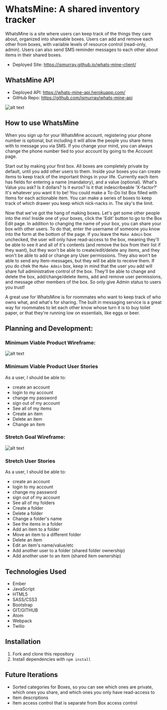 # WhatsMine: A shared inventory tracker
WhatsMine is a site where users can keep track of the things they care about,
organized into shareable boxes. Users can add and remove each other from boxes,
with variable levels of resource control (read-only, admin). Users can also send
SMS reminder messages to each other about items in their shared boxes.

- Deployed Site: https://ismurray.github.io/whats-mine-client/

## WhatsMine API
- Deployed API: https://whats-mine-api.herokuapp.com/
- GitHub Repo: https://github.com/ismurray/whats-mine-api

![alt text](https://i.imgur.com/Ofm2UHC.png "Live Site Screenshot")

## How to use WhatsMine
When you sign up for your WhatsMine account, registering your phone number is
optional, but including it will allow the people you share items with to message
you via SMS. If you change your mind, you can always change the phone number
tied to your account by going to the Account page.

Start out by making your first box. All boxes are completely private by default,
until you add other users to them. Inside your boxes you can create items to
keep track of the important things in your life. Currently each item has fields
for entering a name (mandatory), and a value (optional). What's Value you ask?
Is it dollars? Is it euros? Is it that indescribeable 'X-factor?' It's whatever
you want it to be! You could make a To-Do list Box filled with Items for each
actionable item. You can make a series of boxes to keep track of which drawer
you keep which nick-nacks in. The sky's the limit.

Now that we've got the hang of making boxes. Let's get some other people into
the mix! Inside one of your boxes, click the 'Edit' button to go to the Box Edit
page. In addition to changing the name of your box, you can share your box with
other users. To do that, enter the username of someone you know into the form at
the bottom of the page.
If you leave the `Make Admin` box unchecked, the
user will only have read-access to the box, meaning they'll be able to see it
and all of it's contents (and remove the box from their list if they want), but
they won't be able to create/edit/delete any items, and they won't be able to
add or change any User permissions. They also won't be able to send any
Item-messages, but they will be able to receive them.
If you do chek the `Make Admin` box, keep in mind that the user you add
will share full administrative control of the box. They'll be able to change and
delete the box, add/change/delete items, add and remove user permissions, and
message other members of the box. So only give Admin status to users you trust!

A great use for WhatsMine is for roommates who want to keep track of who owns
what, and what's for sharing. The built in messaging service is a great way for
roommates to let each other know whose turn it is to buy toilet paper, or that
they're running low on essentials, like eggs or beer.

## Planning and Development:

### Minimum Viable Product Wireframe:
![alt text](https://i.imgur.com/1kPlv99.jpg "MVP Wireframe")

### Minimum Viable Product User Stories
As a user, I should be able to:
- create an account
- login to my account
- change my password
- sign out of my account
- See all of my items
- Create an item
- Delete an item
- Change an item


### Stretch Goal Wireframe:
![alt text](https://i.imgur.com/28Zms7x.jpg "Stretch Wireframe")

### Stretch User Stories
As a user, I should be able to:
- create an account
- login to my account
- change my password
- sign out of my account
- See all of my folders
- Create a folder
- Delete a folder
- Change a folder's name
- See the items in a folder
- Add an item to a folder
- Move an item to a different folder
- Delete an item
- Edit an item's name/value/etc
- Add another user to a folder (shared folder ownership)
- Add another user to an item (shared item ownership)

## Technologies Used
* Ember
* JavaScript
* HTML5
* SASS/CSS3
* Bootstrap
* GIT/GITHUB
* Atom
* Webpack
* Twilio

## Installation
1. Fork and clone this repository
2. Install dependencies with `npm install`


## Future Iterations
- Sorted categories for Boxes, so you can see which ones are private, which ones
you share, and which ones you only have read-access to
- Item descriptions
- Item access control that is separate from Box access control
